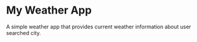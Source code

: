 # My Weather App

A simple weather app that provides current weather information about user searched city.
